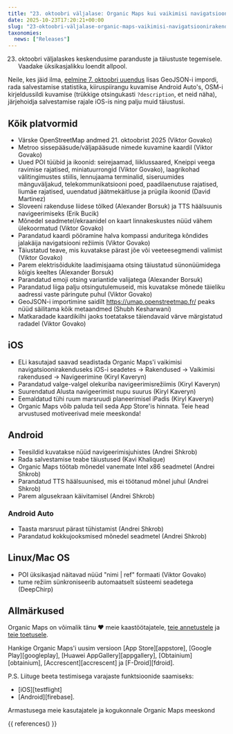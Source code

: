 ```yaml
---
title: "23. oktoobri väljalase: Organic Maps kui vaikimisi navigatsioonirakendus ELis iOS-is, teesiltide kuvamine Androidis ning täiendavad parandused ja täiustused"
date: 2025-10-23T17:20:21+00:00
slug: "23-oktoobri-väljalase-organic-maps-vaikimisi-navigatsioonirakendus-el-ios-teesildid-android-parandused-täiustused"
taxonomies:
  news: ["Releases"]
---
```


23. oktoobri väljalaskes keskendusime paranduste ja täiustuste tegemisele. Vaadake üksikasjalikku loendit allpool.

Neile, kes jäid ilma, [eelmine 7. oktoobri uuendus](https://organicmaps.app/news/2025-10-07/android-auto-speed-limit-geojson-support-recording-track-statistics-osm-description-display/
) lisas GeoJSON-i impordi, rada salvestamise statistika, kiiruspiirangu kuvamise Android Auto's, OSM-i kirjeldussildi kuvamise (trükkige otsingukasti `?description`, et neid näha), järjehoidja salvestamise rajale iOS-is ning palju muid täiustusi.

## Kõik platvormid

- Värske OpenStreetMap andmed 21. oktoobrist 2025 (Viktor Govako)
- Metroo sissepääsude/väljapääsude nimede kuvamine kaardil (Viktor Govako)
- Uued POI tüübid ja ikoonid: seirejaamad, liiklussaared, Kneippi veega ravimise rajatised, miniatuurrongid (Viktor Govako), laagrikohad välitingimustes stiilis, lennujaama terminalid, siseruumides mänguväljakud, telekommunikatsiooni poed, paadilaenutuse rajatised, liumäe rajatised, uuendatud jäätmekäitluse ja prügila ikoonid (David Martinez)
- Sloveeni rakenduse liidese tõlked (Alexander Borsuk) ja TTS häälsuunis navigeerimiseks (Erik Bucik)
- Mõnedel seadmetel/ekraanidel on kaart linnakeskustes nüüd vähem ülekoormatud (Viktor Govako)
- Parandatud kaardi pööramine halva kompassi anduritega kõndides jalakäija navigatsiooni režiimis (Viktor Govako)
- Täiustatud teave, mis kuvatakse pärast jõe või veeteesegmendi valimist (Viktor Govako)
- Parem elektrisõidukite laadimisjaama otsing täiustatud sünonüümidega kõigis keeltes (Alexander Borsuk)
- Parandatud emoji otsing variantide valijatega (Alexander Borsuk)
- Parandatud liiga palju otsingutulemuseid, mis kuvatakse mõnede täieliku aadressi vaste päringute puhul (Viktor Govako)
- GeoJSON-i importimine saidilt https://umap.openstreetmap.fr/ peaks nüüd säilitama kõik metaandmed (Shubh Kesharwani)
- Matkaradade kaardikilhi jaoks toetatakse täiendavaid värve märgistatud radadel (Viktor Govako)

## iOS

- ELi kasutajad saavad seadistada Organic Maps'i vaikimisi navigatsioonirakenduseks iOS-i seadetes → Rakendused → Vaikimisi rakendused → Navigeerimine (Kiryl Kaveryn)
- Parandatud valge-valgel olekuriba navigeerimisrežiimis (Kiryl Kaveryn)
- Suurendatud Alusta navigeerimist nupu suurus (Kiryl Kaveryn)
- Eemaldatud tühi ruum marsruudi planeerimisel iPadis (Kiryl Kaveryn)
- Organic Maps võib paluda teil seda App Store'is hinnata. Teie head arvustused motiveerivad meie meeskonda!

## Android

- Teesildid kuvatakse nüüd navigeerimisjuhistes (Andrei Shkrob)
- Rada salvestamise teabe täiustused (Kavi Khalique)
- Organic Maps töötab mõnedel vanemate Intel x86 seadmetel (Andrei Shkrob)
- Parandatud TTS häälsuunised, mis ei töötanud mõnel juhul (Andrei Shkrob)
- Parem algusekraan käivitamisel (Andrei Shkrob)

### Android Auto
- Taasta marsruut pärast tühistamist (Andrei Shkrob)
- Parandatud kokkujooksmised mõnedel seadmetel (Andrei Shkrob)

## Linux/Mac OS

- POI üksikasjad näitavad nüüd "nimi | ref" formaati (Viktor Govako)
- tume režiim sünkroniseerib automaatselt süsteemi seadetega (DeepChirp)

## Allmärkused

Organic Maps on võimalik tänu ❤️ meie kaastöötajatele, [teie annetustele](@/donate/index.et.md) ja [teie toetusele](@/contribute/index.et.md).

Hankige Organic Maps'i uusim versioon [App Store][appstore], [Google Play][googleplay], [Huawei AppGallery][appgallery], [Obtainium][obtainium], [Accrescent][accrescent] ja [F-Droid][fdroid].

P.S. Liituge beeta testimisega varajaste funktsioonide saamiseks:
- [iOS][testflight]
- [Android][firebase].

Armastusega meie kasutajatele ja kogukonnale
Organic Maps meeskond

{{ references() }}

